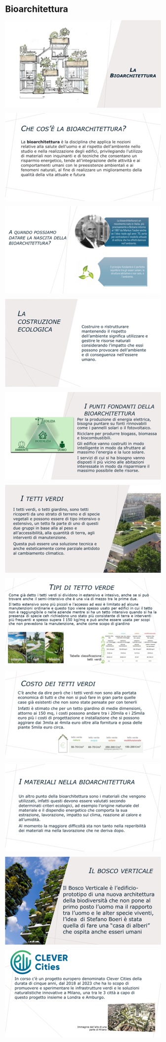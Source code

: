 # Bioarchitettura

![](../img/intersezione/bioarch/1.png)

![](../img/intersezione/bioarch/2.png)

![](../img/intersezione/bioarch/3.png)

![](../img/intersezione/bioarch/4.png)

![](../img/intersezione/bioarch/5.png)

![](../img/intersezione/bioarch/6.png)

![](../img/intersezione/bioarch/7.png)

![](../img/intersezione/bioarch/8.png)

![](../img/intersezione/bioarch/9.png)

![](../img/intersezione/bioarch/10.png)

![](../img/intersezione/bioarch/11.png)
